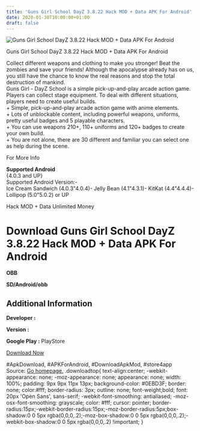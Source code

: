 ```yaml
---
title: 'Guns Girl School DayZ 3.8.22 Hack MOD + Data APK For Android'
date: 2020-01-30T10:00:00+01:00
draft: false
---
```


![Guns Girl School DayZ 3.8.22 Hack MOD + Data APK For Android](https://i0.wp.com/apkhome.net/wp-content/uploads/2017/05/Guns-Girl-School-DayZ-3.8.22.png "Guns Girl School DayZ 3.8.22 Hack MOD + Data APK For Android")

  

Guns Girl School DayZ 3.8.22 Hack MOD + Data APK For Android

Collect different weapons and clothing to make you stronger! Beat the zombies and save your friends! Although the apocalypse already has on us, you still have the chance to know the real reasons and stop the total destruction of mankind.  
Guns Girl - DayZ School is a simple pick-up-and-play arcade action game. Players can collect stage equipment. To deal with different situations, players need to create useful builds.  
\+ Simple, pick-up-and-play arcade action game with anime elements.  
\+ Lots of unblockable content, including powerful weapons, uniforms, pretty useful badges and 5 playable characters.  
\+ You can use weapons 210+, 110+ uniforms and 120+ badges to create your own build.  
\+ You are not alone, there are 30 different and familiar you can select one as help during the scene.

For More Info

**Supported Android**  
{4.0.3 and UP}  
Supported Android Version:-  
Ice Cream Sandwich (4.0.3"4.0.4)- Jelly Bean (4.1"4.3.1)- KitKat (4.4"4.4.4)- Lollipop (5.0"5.0.2) or UP

Hack MOD + Data Unlimited Money

Download Guns Girl School DayZ 3.8.22 Hack MOD + Data APK For Android
=====================================================================

**OBB**

**SD/Android/obb**

Additional Information
----------------------

**Developer :**

**Version :**

**Google Play :** PlayStore

  

[Download Now](https://store4app.co/post/guns-girl-school-dayz-3-8-22-hack-mod-data-apk-for-android_1573671178)

  
#ApkDownload, #APKForAndroid, #DownloadApkMod, #store4app  
Source: [Go homepage.](https://store4app.co/post/guns-girl-school-dayz-3-8-22-hack-mod-data-apk-for-android_1573671178) .downloadtop{ text-align:center; -webkit-appearance: none; -moz-appearance: none; appearance: none; width: 100%; padding: 9px 9px 11px 13px; background-color: #0EBD3F; border: none; color:#fff; border-radius: 3px; outline: none; font-weight;bold; font: 20px 'Open Sans', sans-serif; -webkit-font-smoothing: antialiased; -moz-osx-font-smoothing: grayscale; color: #fff; cursor: pointer; border-radius:15px;-webkit-border-radius:15px;-moz-border-radius:5px;box-shadow:0 0 5px rgba(0,0,0,.2);-moz-box-shadow:0 0 5px rgba(0,0,0,.2);-webkit-box-shadow:0 0 5px rgba(0,0,0,.2) !important; }